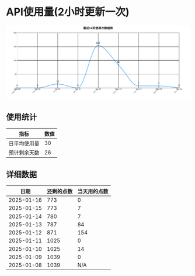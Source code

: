 # API使用量(2小时更新一次)



 ![走势图](./chart.svg)

## 使用统计

| 指标 | 数值 |
|------|------|
| 日平均使用量 | 30 |
| 预计剩余天数 | 26 |

## 详细数据

| 日期 | 还剩的点数 | 当天用的点数 |
|------|------------|-------------|
| 2025-01-16 | 773 | 0 |
| 2025-01-15 | 773 | 7 |
| 2025-01-14 | 780 | 7 |
| 2025-01-13 | 787 | 84 |
| 2025-01-12 | 871 | 154 |
| 2025-01-11 | 1025 | 0 |
| 2025-01-10 | 1025 | 14 |
| 2025-01-09 | 1039 | 0 |
| 2025-01-08 | 1039 | N/A |
